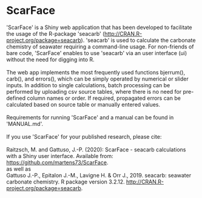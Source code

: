 # ScarFace
'ScarFace' is a Shiny web application that has been developed to facilitate the usage of the R-package 'seacarb' (http://CRAN.R-project.org/package=seacarb). 'seacarb' is used to calculate the carbonate chemistry of seawater requiring a command-line usage. For non-friends of bare code, 'ScarFace' enables to use 'seacarb' via an user interface (ui) without the need for digging into R.
<br><br>
The web app implements the most frequently used functions bjerrum(), carb(), and errors(), which can be simply operated by numerical or slider inputs. In addition to single calculations, batch processing can be performed by uploading csv source tables, where there is no need for pre-defined column names or order. If required, propagated errors can be calculated based on source table or manually entered values.
<br><br>
Requirements for running 'ScarFace' and a manual can be found in 'MANUAL.md'.
<br><br>
If you use 'ScarFace' for your published research, please cite:
<br><br>
Raitzsch, M. and Gattuso, J.-P. (2020): ScarFace - seacarb calculations with a Shiny user interface. Available from: https://github.com/martens73/ScarFace.
<br> as well as <br>
Gattuso J.-P., Epitalon J.-M., Lavigne H. & Orr J., 2019. seacarb: seawater carbonate chemistry. R package version 3.2.12. http://CRAN.R-project.org/package=seacarb.
